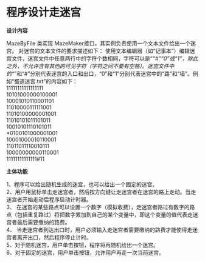 # 程序设计走迷宫
**设计内容**

MazeByFile 类实现 MazeMaker接口，其实例负责使用一个文本文件给出一个迷宫。
对迷宫的文本文件的要求描述如下：
使用文本编辑器（如“记事本”）编辑迷宫文件，迷宫文件中任意两行中的字符个数相同，字符可以是“*“#”“0”或“1”，除此之外，不允许含有其他的可见字符（字符之间不要有空格）。迷宫文件中的“*”和“#”分别代表迷宫的入口和出口，“0”和“1”分别代表迷宫中的“路”和“墙”。例如“蜀道迷宫.txt”的内容如下：                          
11111111111111111                                                                                                                         
10101000000100001                                                                                                                         
10001010110001101                                                                                                                         
11010000111111001                                                                                                                         
11010100000001001                                                                                                                         
11010101011101011                                                                                                                         
10010101110101011                                                                                                                         
*0100101000001001                                                                                                                         
10001000010110001                                                                                                                         
11011011110010111                                                                                                                         
10000000000110001                                                                                                                         
11111111111111#11

**主体功能**

1、程序可以给出随机生成的迷宫，也可以给出一个固定的迷宫。                                                                                       
2、用户用鼠标单击走迷宫者，然后按方向键让走迷宫者在迷宫的路上走动。当走迷宫者开始走动后程序启动计时器。                                             
3、 在迷宫的某些路点可以设置一个数字（模拟收费），走迷宫者路过有数字的路点（包括重复路过）将把数字累加到自己的某个变量中，即这个变量的值代表走迷宫者最后需要缴纳的路费。                                                                                                                            
4、 当走迷宫者到达出口时，用户必须输入走迷宫者需要缴纳的路费才能使得走迷宫者离开出口，然后程序停止计时。                                             
5、对于随机迷宫，用户单击按钮，程序将再随机给出一个迷宫。                                                                                       
6、对于固定的迷宫，用户单击按钮，允许用户再走一次当前迷宫。                                                                                     


